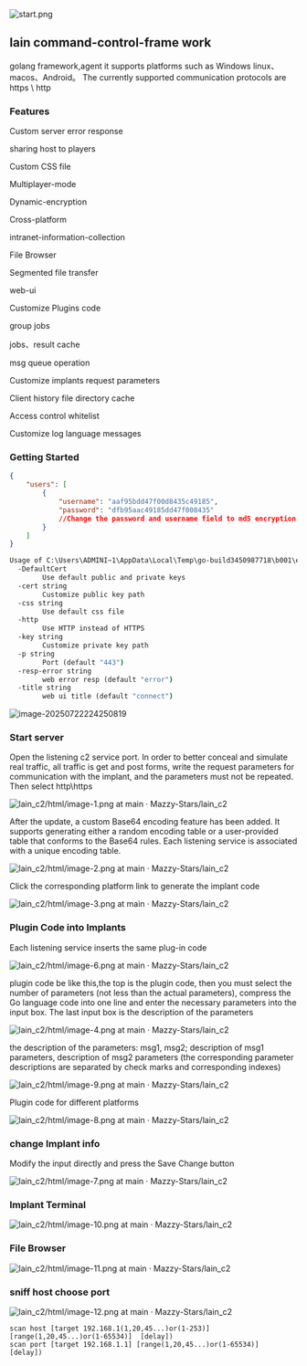 ![start.png](https://github.com/Mazzy-Stars/lain_c2/raw/main/html/start.png)

## lain command-control-frame work

golang framework,agent it supports platforms such as Windows linux、macos、Android。 The currently supported communication protocols are https \ http

### Features

Custom server error response

sharing host to players

Custom CSS file

Multiplayer-mode

Dynamic-encryption

Cross-platform

intranet-information-collection

File Browser

Segmented file transfer

web-ui

Customize Plugins code

group jobs

jobs、result cache

msg queue operation

Customize implants request parameters

Client history file directory cache

Access control whitelist

Customize log language messages

### Getting Started

```json
{
    "users": [
        {
            "username": "aaf95bdd47f00d8435c49185",
            "password": "dfb95aac49185dd47f008435"
            //Change the password and username field to md5 encryption and remove the last 8 digits
        }
    ]
}
```

```cmd
Usage of C:\Users\ADMINI~1\AppData\Local\Temp\go-build3450987718\b001\exe\server.exe:
  -DefaultCert
        Use default public and private keys
  -cert string
        Customize public key path
  -css string
        Use default css file
  -http
        Use HTTP instead of HTTPS
  -key string
        Customize private key path
  -p string
        Port (default "443")
  -resp-error string
        web error resp (default "error")
  -title string
        web ui title (default "connect")
```

![image-20250722224250819](https://github.com/Mazzy-Stars/lain_c2/raw/main/html/help.png)

### Start server

Open the listening c2 service port. In order to better conceal and simulate real traffic, all traffic is get and post forms, write the request parameters for communication with the implant, and the parameters must not be repeated. Then select http\https

![lain_c2/html/image-1.png at main · Mazzy-Stars/lain_c2](https://github.com/Mazzy-Stars/lain_c2/raw/main/html/image-1.png)

After the update, a custom Base64 encoding feature has been added. It supports generating either a random encoding table or a user-provided table that conforms to the Base64 rules. Each listening service is associated with a unique encoding table.

![lain_c2/html/image-2.png at main · Mazzy-Stars/lain_c2](https://github.com/Mazzy-Stars/lain_c2/raw/main/html/image-2.png)

Click the corresponding platform link to generate the implant code

![lain_c2/html/image-3.png at main · Mazzy-Stars/lain_c2](https://github.com/Mazzy-Stars/lain_c2/raw/main/html/image-3.png)

### Plugin Code into Implants

Each listening service inserts the same plug-in code

![lain_c2/html/image-6.png at main · Mazzy-Stars/lain_c2](https://github.com/Mazzy-Stars/lain_c2/raw/main/html/image-6.png)

plugin code be like this,the top is the plugin code, then you must select the number of parameters (not less than the actual parameters), compress the Go language code into one line and enter the necessary parameters into the input box. The last input box is the description of the parameters

![lain_c2/html/image-4.png at main · Mazzy-Stars/lain_c2](https://github.com/Mazzy-Stars/lain_c2/raw/main/html/image-4.png)

 the description of the parameters: msg1, msg2; description of msg1 parameters, description of msg2 parameters (the corresponding parameter descriptions are separated by check marks and corresponding indexes)

![lain_c2/html/image-9.png at main · Mazzy-Stars/lain_c2](https://github.com/Mazzy-Stars/lain_c2/raw/main/html/image-9.png)

Plugin code for different platforms

![lain_c2/html/image-8.png at main · Mazzy-Stars/lain_c2](https://github.com/Mazzy-Stars/lain_c2/raw/main/html/image-8.png)

### change Implant info

Modify the input directly and press the Save Change button

![lain_c2/html/image-7.png at main · Mazzy-Stars/lain_c2](https://github.com/Mazzy-Stars/lain_c2/raw/main/html/image-7.png)

### Implant Terminal

![lain_c2/html/image-10.png at main · Mazzy-Stars/lain_c2](https://github.com/Mazzy-Stars/lain_c2/raw/main/html/image-10.png)

### File Browser

![lain_c2/html/image-11.png at main · Mazzy-Stars/lain_c2](https://github.com/Mazzy-Stars/lain_c2/raw/main/html/image-11.png)

### sniff host choose port

![lain_c2/html/image-12.png at main · Mazzy-Stars/lain_c2](https://github.com/Mazzy-Stars/lain_c2/raw/main/html/image-12.png)

    scan host [target 192.168.1(1,20,45...)or(1-253)]	[range(1,20,45...)or(1-65534)]	[delay])
    scan port [target 192.168.1.1] [range(1,20,45...)or(1-65534)]	[delay])
